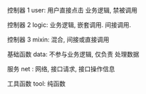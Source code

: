 控制器 1 user: 用户直接点击 业务逻辑, 禁被调用

控制器 2 logic: 业务逻辑, 嵌套调用. 间接调用.

控制器 3 mixin: 混合, 间接或直接调用

基础函数 data: 不参与业务逻辑, 仅负责 处理数据

服务 net : 网络, 接口请求, 接口操作信息

工具函数 tool: 纯函数
